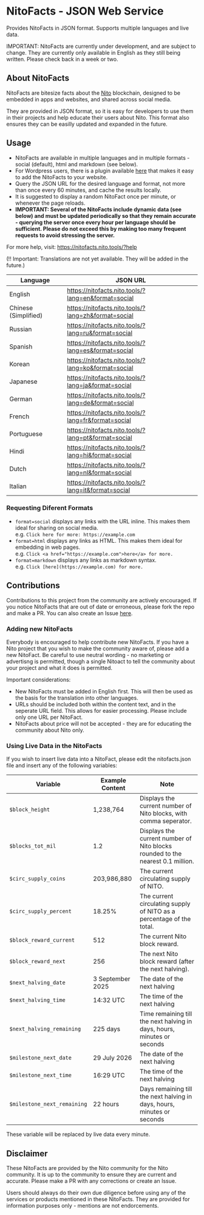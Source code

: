 # NitoFacts - JSON Web Service

Provides NitoFacts in JSON format. Supports multiple languages and live data.

IMPORTANT: NitoFacts are currently under development, and are subject to change. They are currently only available in English as they still being written. Please check back in a week or two.

## About NitoFacts

NitoFacts are bitesize facts about the [Nito](https://nito.org) blockchain, designed to be embedded in apps and websites, and shared across social media.

They are provided in JSON format, so it is easy for developers to use them in their projects and help educate their users about Nito. This format also ensures they can be easilly updated and expanded in the future.

## Usage

- NitoFacts are available in multiple languages and in multiple formats - social (default), html and markdown (see below).
- For Wordpress users, there is a plugin available [here](https://github.com/Nito-Tools/NitoFacts-Wordpress-Plugin) that makes it easy to add the NitoFacts to your website.
- Query the JSON URL for the desired language and format, not more than once every 60 minutes, and cache the results locally.
- It is suggested to display a random NitoFact once per minute, or whenever the page reloads.
- **IMPORTANT: Several of the NitoFacts include dynamic data (see below) and must be updated periodically so that they remain accurate - querying the server once every hour per language should be sufficient. Please do not exceed this by making too many frequent requests to avoid stressing the server.**

For more help, visit: https://nitofacts.nito.tools/?help

(!! Important: Translations are not yet available. They will be added in the future.)

| Language               | JSON URL                                                           | 
|------------------------|--------------------------------------------------------------------|
| English                | https://nitofacts.nito.tools/?lang=en&format=social             |
| Chinese (Simplified)   | https://nitofacts.nito.tools/?lang=zh&format=social             |
| Russian                | https://nitofacts.nito.tools/?lang=ru&format=social             |     
| Spanish                | https://nitofacts.nito.tools/?lang=es&format=social             |
| Korean                 | https://nitofacts.nito.tools/?lang=ko&format=social             |
| Japanese               | https://nitofacts.nito.tools/?lang=ja&format=social             |
| German                 | https://nitofacts.nito.tools/?lang=de&format=social             |
| French                 | https://nitofacts.nito.tools/?lang=fr&format=social             |
| Portuguese             | https://nitofacts.nito.tools/?lang=pt&format=social             |
| Hindi                  | https://nitofacts.nito.tools/?lang=hi&format=social             |
| Dutch                  | https://nitofacts.nito.tools/?lang=nl&format=social             |
| Italian                | https://nitofacts.nito.tools/?lang=it&format=social             |

### Requesting Diferent Formats

- ```format=social``` displays any links with the URL inline. This makes them ideal for sharing on social media.<br>e.g. ```Click here for more: https://example.com``` 
- ```format=html``` displays any links as HTML. This makes them ideal for embedding in web pages.<br>e.g. ```Click <a href="https://example.com">here</a> for more.```
- ```format=markdown``` displays any links as markdown syntax.<br>e.g. ```Click [here](https://example.com) for more.```

## Contributions

Contributions to this project from the community are actively encouraged. If you notice NitoFacts that are out of date or erroneous, please fork the repo and make a PR. You can also create an Issue [here](https://github.com/Nito-Tools/NitoFacts-JSON/issues). 

### Adding new NitoFacts

Everybody is encouraged to help contribute new NitoFacts. If you have a Nito project that you wish to make the community aware of, please add a new NitoFact. Be careful to use neutral wording - no marketing or advertisng is permitted, though a single Nitoact to tell the community about your project and what it does is permitted.

Important considerations:
- New NitoFacts must be added in English first. This will then be used as the basis for the translation into other languages.
- URLs should be included both within the content text, and in the seperate URL field. This allows for easier processing. Please include only one URL per NitoFact.
- NitoFacts about price will not be accepted - they are for educating the community about Nito only.

### Using Live Data in the NitoFacts

If you wish to insert live data into a NitoFact, please edit the nitofacts.json file and insert any of the following variables:

| Variable        			      | Example Content   | Note                                                |
|---------------------------------|-------------------|-----------------------------------------------------|
| ```$block_height```             | 1,238,764         | Displays the current number of Nito blocks, with comma seperator.  |
| ```$blocks_tot_mil```           | 1.2               | Displays the current number of Nito blocks rounded to the nearest 0.1 million. |
| ```$circ_supply_coins```        | 203,986,880       | The current circulating supply of NITO. | 
| ```$circ_supply_percent```      | 18.25%            | The current circulating supply of NITO as a percentage of the total. | 
| ```$block_reward_current```     | 512               | The current Nito block reward. | 
| ```$block_reward_next```        | 256               | The next Nito block reward (after the next halving). | 
| ```$next_halving_date```        | 3 September 2025  | The date of the next halving  | 
| ```$next_halving_time```        | 14:32 UTC         | The time of the next halving   | 
| ```$next_halving_remaining```   | 225 days          | Time remaining till the next halving in days, hours, minutes or seconds   | 
| ```$milestone_next_date```      | 29 July 2026      | The date of the next halving  | 
| ```$milestone_next_time```      | 16:29 UTC         | The time of the next halving   | 
| ```$milestone_next_remaining``` | 22 hours          | Days remaining till the next halving in days, hours, minutes or seconds  | 


These variable will be replaced by live data every minute.

## Disclaimer

These NitoFacts are provided by the Nito community for the Nito community. It is up to the community to ensure they are current and accurate. Please make a PR with any corrections or create an Issue.

Users should always do their own due diligence before using any of the services or products mentioned in these NitoFacts. They are provided for information purposes only - mentions are not endorcements.



